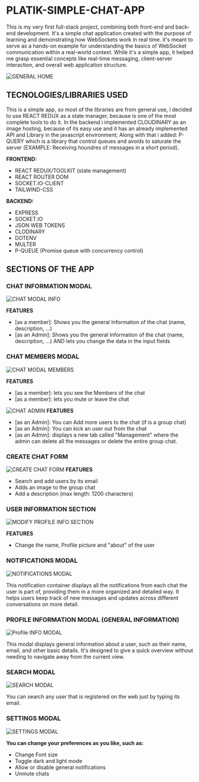 
# PLATIK-SIMPLE-CHAT-APP
<p>
This is my very first full-stack project, combining both front-end and back-end development. It's a simple chat application created with the purpose of learning and demonstrating how WebSockets work in real time. it's meant to serve as a hands-on example for understanding the basics of WebSocket communication within a real-world context. While it's a simple app, it helped me grasp essential concepts like real-time messaging, client-server interaction, and overall web application structure.
</p>

![GENERAL HOME](https://github.com/user-attachments/assets/b422ac5e-a714-48aa-9d2e-23da71805948)

<h2>TECNOLOGIES/LIBRARIES USED</h2>

<p>
This is a simple app, so most of the libraries are from general use, i decided to use REACT REDUX as a state manager, because is one of the most complete tools to do it.
In the backend i implemented CLOUDINARY as an image hosting, because of its easy use and it has an already implemented API and Library in the javascript environment; 
Along with that i added: P-QUERY which is a library that control queues and avoids to saturate the server (EXAMPLE: Receiving houndres of messages in a short period).
</p>


<b>FRONTEND:</b>
<ul>
  <li>REACT REDUX/TOOLKIT (state management) </li>
  <li>REACT ROUTER DOM </li>
  <li>SOCKET.IO-CLIENT</li>
  <li>TAILWIND-CSS</li>
</ul>

<b>BACKEND: </b>
<ul>
  <li>EXPRESS</li>
  <li>SOCKET.IO</li>
  <li>JSON WEB TOKENS </li>
  <li>CLODINARY</li>
  <li>DOTENV</li>
  <li>MULTER</li>
  <li>P-QUEUE (Promise queue with concurrency control)</li>
</ul>

<h2>SECTIONS OF THE APP</h2>

<h3>CHAT INFORMATION MODAL</h3>

![CHAT MODAL INFO](https://github.com/user-attachments/assets/7d85807e-6ecb-4d20-8c1e-3ffcf0537516)

<b>FEATURES</b>
<ul>
  <li>[as a member]: Shows you the general Information of the chat (name, description, ...)</li>
  <li>[as an Admin]: Shows you the general Information of the chat (name, description, ...) AND lets you change the data in the input fields</li>
</ul>

<h3>CHAT MEMBERS MODAL</h3>

![CHAT MODAL MEMBERS](https://github.com/user-attachments/assets/271d6324-8f6c-43c9-96c8-43b78741daef)

<b>FEATURES</b>
<ul>
  <li>[as a member]: lets you see the Members of the chat</li>
  <li>[as a member]: lets you mute or leave the chat</li>
</ul>

![CHAT ADMIN](https://github.com/user-attachments/assets/859854f6-749b-4b4a-ad8c-0ff8e74aeb13)
<b>FEATURES</b>
<ul>
  <li>[as an Admin]: You can Add more users to the chat (if is a group chat)</li>
  <li>[as an Admin]: You can kick an user out from the chat</li>
  <li>[as an Admin]: displays a new tab called "Management" where the admin can delete all the messages or delete the entire group chat. </li>
</ul>


<h3>CREATE CHAT FORM</h3>

![CREATE CHAT FORM](https://github.com/user-attachments/assets/2aab7cdc-4f8b-4321-8d41-cd3267867346)
<b>FEATURES</b>
<ul>
  <li>Search and add users by its email</li>
  <li>Adds an image to the group chat</li>
  <li>Add a description (max length: 1200 characters)</li>
</ul>


<h3> USER INFORMATION SECTION</h3>

![MODIFY PROFILE INFO SECTION](https://github.com/user-attachments/assets/abdce08b-1a75-4bc5-b856-0b0612daf3b1)

<b>FEATURES</b>
<ul>
  <li>Change the name, Profile picture and "about" of the user</li>
</ul>

<h3>NOTIFICATIONS MODAL</h3>

![NOTIFICATIONS MODAL](https://github.com/user-attachments/assets/e74a2c87-0225-4f96-bf08-4f0750b75d8a)

<p>
This notification container displays all the notifications from each chat the user is part of, providing them in a more organized and detailed way. It helps users keep track of new messages and updates across different conversations on more detail.
</p>

<h3>PROFILE INFORMATION MODAL (GENERAL INFORMATION)</h3>

![Profile INFO MODAL](https://github.com/user-attachments/assets/abbc89dc-067d-413c-af0c-37ce27aa47e2)

<p>
This modal displays general information about a user, such as their name, email, and other basic details. It's designed to give a quick overview without needing to navigate away from the current view.
</p>

<h3>SEARCH MODAL</h3>

![SEARCH MODAL](https://github.com/user-attachments/assets/0a9c0ff3-6584-4641-b67d-0680bab1c160)
<p>
You can search any user that is registered on the web just by typing its email.
</p>

<h3>SETTINGS MODAL</h3>

![SETTINGS MODAL](https://github.com/user-attachments/assets/63153dd5-d40a-4f18-9bbd-0a1cef0d6080)

<b>You can change your preferences as you like, such as:</b>
<ul>
  <li>Change Font size</li>
  <li>Toggle dark and light mode</li>
  <li>Allow or disable general notifications</li>
  <li>Unmute chats</li>
</ul>










